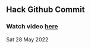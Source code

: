 
 ## Hack Github Commit 
 ### Watch video <a href="https://www.youtube.com">here</a> 
 Sat 28 May 2022 
